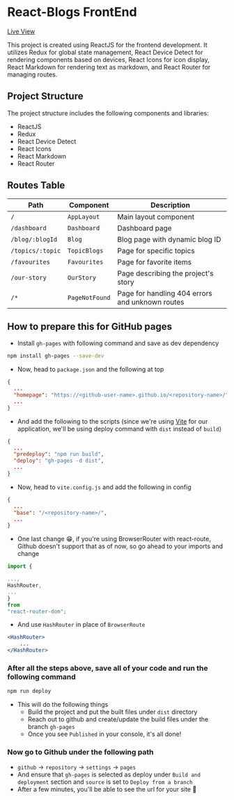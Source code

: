 # React-Blogs FrontEnd

[Live View](http://react-blogs-r.s3-website-us-east-1.amazonaws.com)

This project is created using ReactJS for the frontend development. It utilizes Redux for global state management, React
Device Detect for rendering components based on devices, React Icons for icon display, React Markdown for rendering text
as markdown, and React Router for managing routes.

## Project Structure

The project structure includes the following components and libraries:

- ReactJS
- Redux
- React Device Detect
- React Icons
- React Markdown
- React Router

## Routes Table

| Path             | Component      | Description                                     |
|------------------|----------------|-------------------------------------------------|
| `/`              | `AppLayout`    | Main layout component                           |
| `/dashboard`     | `Dashboard`    | Dashboard page                                  |
| `/blog/:blogId`  | `Blog`         | Blog page with dynamic blog ID                  |
| `/topics/:topic` | `TopicBlogs`   | Page for specific topics                        |
| `/favourites`    | `Favourites`   | Page for favorite items                         |
| `/our-story`     | `OurStory`     | Page describing the project's story             |
| `/*`             | `PageNotFound` | Page for handling 404 errors and unknown routes |

## How to prepare this for GitHub pages

* Install `gh-pages` with following command and save as dev dependency

```bash
npm install gh-pages --save-dev
```

* Now, head to `package.json` and the following at top

```json
{
  ...
  "homepage": "https://<github-user-name>.github.io/<repository-name>/",
  ...
}
```

* And add the following to the scripts (since we're using [Vite](https://vitejs.dev/guide/) for our application, we'll
  be using deploy command with `dist` instead of `build`)

```json
{
  ...
  "predeploy": "npm run build",
  "deploy": "gh-pages -d dist",
  ...
}
```

* Now, head to `vite.config.js` and add the following in config

```json
{
  ...
  "base": "/<repository-name>/",
  ...
}
```

* One last change 😁, if you're using BrowserRouter with react-route, Github doesn't support that as of now, so go ahead
  to your imports and change

```js
import {

...,
HashRouter,
...
}
from
"react-router-dom";
```

* And use `HashRouter` in place of `BrowserRoute`

```jsx
<HashRouter>
    ...
</HashRouter>
```

### After all the steps above, save all of your code and run the following command

```bash
npm run deploy
```

* This will do the following things
    * Build the project and put the built files under `dist` directory
    * Reach out to github and create/update the build files under the branch `gh-pages`
    * Once you see `Published` in your console, it's all done!

### Now go to Github under the following path

* `github` -> `repository` -> `settings` -> `pages`
* And ensure that `gh-pages` is selected as deploy under `Build and deployment` section and `source` is set
  to `Deploy from a branch`
* After a few minutes, you'll be able to see the url for your site 🥳
